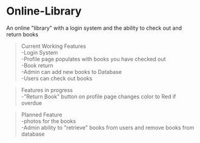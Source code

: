 # Online-Library
An online "library" with a login system and the ability to check out and return books


>Current Working Features<br>
  -Login System<br>
  -Profile page populates with books you have checked out<br>
  -Book return<br>
  -Admin can add new books to Database<br>
  -Users can check out books<br>
  
>Features in progress<br>
 -"Return Book" button on profile page changes color to Red if overdue
  
>Planned Feature<br>
  -photos for the books<br>
  -Admin ability to "retrieve" books from users and remove books from database
  

